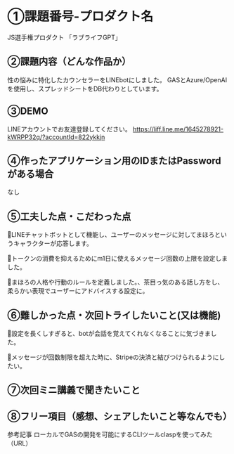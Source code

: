 # ①課題番号-プロダクト名

JS選手権プロダクト 「ラブライフGPT」

## ②課題内容（どんな作品か）

性の悩みに特化したカウンセラーをLINEbotにしました。
GASとAzure/OpenAIを使用し、スプレッドシートをDB代わりとしています。

## ③DEMO

LINEアカウントでお友達登録してください。
https://liff.line.me/1645278921-kWRPP32q/?accountId=822ykkjn

## ④作ったアプリケーション用のIDまたはPasswordがある場合

なし

## ⑤工夫した点・こだわった点

🌱LINEチャットボットとして機能し、ユーザーのメッセージに対してまほろというキャラクターが応答します。

🌱トークンの消費を抑えるためにm1日に使えるメッセージ回数の上限を設定しました。

🌱まほろの人格や行動のルールを定義しました。、茶目っ気のある話し方をし、柔らかい表現でユーザーにアドバイスする設定に。

## ⑥難しかった点・次回トライしたいこと(又は機能)

🌱設定を長くしすぎると、botが会話を覚えてくれなくなることに気づきました。

🌱メッセージが回数制限を超えた時に、Stripeの決済と結びつけられるようにしたい。

## ⑦次回ミニ講義で聞きたいこと



## ⑧フリー項目（感想、シェアしたいこと等なんでも）

参考記事
ローカルでGASの開発を可能にするCLIツールclaspを使ってみた（URL）

